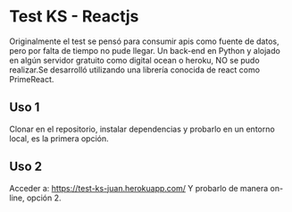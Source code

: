# Test KS - Reactjs

Originalmente el test se pensó para consumir apis como fuente de datos, pero por falta de tiempo no pude llegar. Un back-end en Python y alojado en algún servidor gratuito como digital ocean o heroku, NO se pudo realizar.Se desarrolló utilizando una librería conocida de react como PrimeReact.

## Uso 1

Clonar en el repositorio, instalar dependencias y probarlo en un entorno local, es la primera opción.

## Uso 2

Acceder a: https://test-ks-juan.herokuapp.com/
Y probarlo de manera on-line, opción 2.


